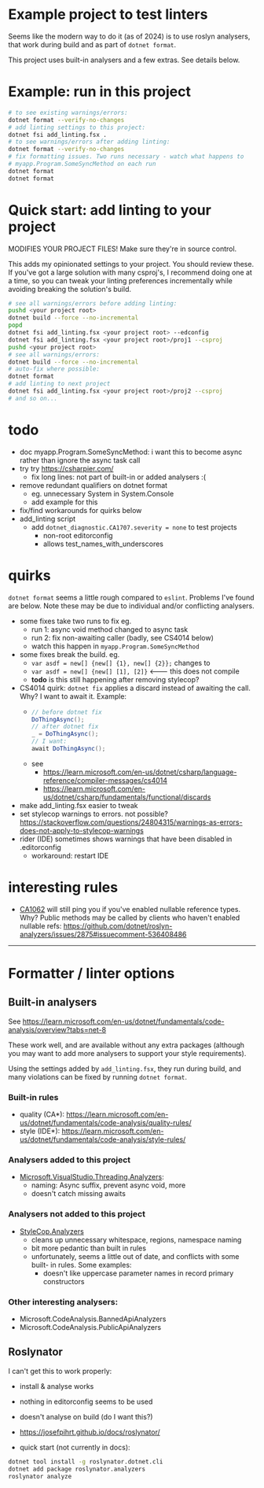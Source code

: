 # Example project to test linters

Seems like the modern way to do it (as of 2024) is to use roslyn analysers, that
work during build and as part of `dotnet format`.

This project uses built-in analysers and a few extras. See details below.

# Example: run in this project
```sh
# to see existing warnings/errors:
dotnet format --verify-no-changes
# add linting settings to this project:
dotnet fsi add_linting.fsx .
# to see warnings/errors after adding linting:
dotnet format --verify-no-changes
# fix formatting issues. Two runs necessary - watch what happens to
# myapp.Program.SomeSyncMethod on each run
dotnet format
dotnet format
```

# Quick start: add linting to your project
MODIFIES YOUR PROJECT FILES! Make sure they're in source control.

This adds my opinionated settings to your project. You should review these.
If you've got a large solution with many csproj's, I recommend doing one at
a time, so you can tweak your linting preferences incrementally while avoiding
breaking the solution's build.

```sh
# see all warnings/errors before adding linting:
pushd <your project root>
dotnet build --force --no-incremental
popd
dotnet fsi add_linting.fsx <your project root> --edconfig
dotnet fsi add_linting.fsx <your project root>/proj1 --csproj
pushd <your project root>
# see all warnings/errors:
dotnet build --force --no-incremental
# auto-fix where possible:
dotnet format
# add linting to next project
dotnet fsi add_linting.fsx <your project root>/proj2 --csproj
# and so on...
```

# todo
- doc myapp.Program.SomeSyncMethod: i want this to become async rather than
  ignore the async task call
- try try https://csharpier.com/
    - fix long lines: not part of built-in or added analysers :(
- remove redundant qualifiers on dotnet format
    - eg. unnecessary System in System.Console
    - add example for this
- fix/find workarounds for quirks below
- add_linting script
    - add `dotnet_diagnostic.CA1707.severity = none` to test projects
        - non-root editorconfig
        - allows test_names_with_underscores

# quirks
`dotnet format` seems a little rough compared to `eslint`. Problems I've found
are below. Note these may be due to individual and/or conflicting analysers.

- some fixes take two runs to fix eg.
    - run 1: async void method changed to async task
    - run 2: fix non-awaiting caller (badly, see CS4014 below)
    - watch this happen in `myapp.Program.SomeSyncMethod`
- some fixes break the build. eg.
    - `var asdf = new[] {new[] {1}, new[] {2}};` changes to
    - `var asdf = new[] {new[] [1], [2]}` <--- this does not compile
    - **todo** is this still happening after removing stylecop?
- CS4014 quirk: `dotnet fix` applies a discard instead of awaiting the call.
  Why? I want to await it. Example:
    - ```cs
      // before dotnet fix
      DoThingAsync();
      // after dotnet fix
      _ = DoThingAsync();
      // I want:
      await DoThingAsync();
      ```
    - see
        - https://learn.microsoft.com/en-us/dotnet/csharp/language-reference/compiler-messages/cs4014
        - https://learn.microsoft.com/en-us/dotnet/csharp/fundamentals/functional/discards
- make add_linting.fsx easier to tweak
- set stylecop warnings to errors. not possible? https://stackoverflow.com/questions/24804315/warnings-as-errors-does-not-apply-to-stylecop-warnings
- rider (IDE) sometimes shows warnings that have been disabled in .editorconfig
    - workaround: restart IDE

# interesting rules
- [CA1062](https://learn.microsoft.com/en-us/dotnet/fundamentals/code-analysis/quality-rules/ca1062)
  will still ping you if you've enabled nullable reference types. Why? Public
  methods may be called by clients who haven't enabled nullable refs: https://github.com/dotnet/roslyn-analyzers/issues/2875#issuecomment-536408486


--------------------------------------------------------------

# Formatter / linter options
## Built-in analysers
See https://learn.microsoft.com/en-us/dotnet/fundamentals/code-analysis/overview?tabs=net-8

These work well, and are available without any extra packages (although you may
want to add more analysers to support your style requirements).

Using the settings added by `add_linting.fsx`, they run during build, and many
violations can be fixed by running `dotnet format`.

### Built-in rules
- quality (CA*): https://learn.microsoft.com/en-us/dotnet/fundamentals/code-analysis/quality-rules/
- style (IDE*): https://learn.microsoft.com/en-us/dotnet/fundamentals/code-analysis/style-rules/

### Analysers added to this project
- [Microsoft.VisualStudio.Threading.Analyzers](https://github.com/microsoft/vs-threading/blob/main/doc/analyzers/index.md):
    - naming: Async suffix, prevent async void, more
    - doesn't catch missing awaits

### Analysers not added to this project
- [StyleCop.Analyzers](https://github.com/DotNetAnalyzers/StyleCopAnalyzers)
    - cleans up unnecessary whitespace, regions, namespace naming
    - bit more pedantic than built in rules
    - unfortunately, seems a little out of date, and conflicts with some built-
      in rules. Some examples:
        - doesn't like uppercase parameter names in record primary constructors

### Other interesting analysers:
- Microsoft.CodeAnalysis.BannedApiAnalyzers
- Microsoft.CodeAnalysis.PublicApiAnalyzers

## Roslynator
I can't get this to work properly:
- install & analyse works
- nothing in editorconfig seems to be used
- doesn't analyse on build (do I want this?)

- https://josefpihrt.github.io/docs/roslynator/
- quick start (not currently in docs):
```sh
dotnet tool install -g roslynator.dotnet.cli
dotnet add package roslynator.analyzers
roslynator analyze
```
